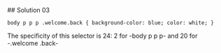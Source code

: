## Solution 03

`body p p p .welcome.back {
  background-color: blue;
  color: white;
}`

The specificity of this selector is 24: 2 for -body p p p- and 20 for -.welcome .back-